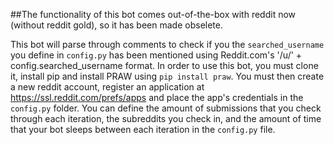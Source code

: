 ##The functionality of this bot comes out-of-the-box with reddit now (without reddit gold), so it has been made obselete.

This bot will parse through comments to check if you the `searched_username` you define in `config.py` has been mentioned using Reddit.com's '/u/' + config.searched_username format.
In order to use this bot, you must clone it, install pip and install PRAW using `pip install praw`.
You must then create a new reddit account, register an application at https://ssl.reddit.com/prefs/apps and place the app's credentials in the `config.py` folder.  You can define the amount of submissions that you check through each iteration, the subreddits you check in, and the amount of time that your bot sleeps between each iteration in the `config.py` file.
